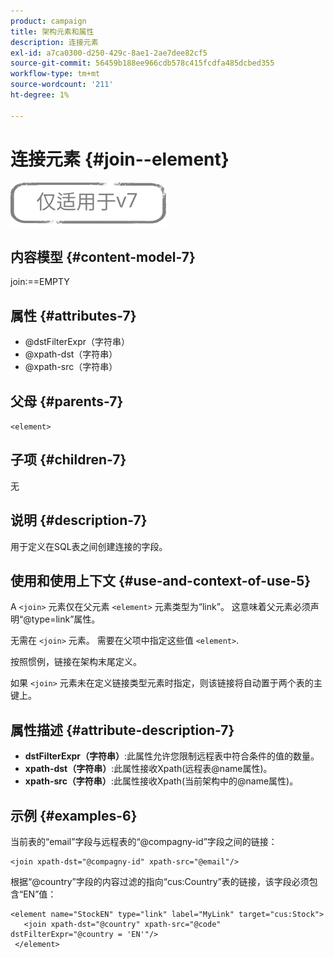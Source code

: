 ```yaml
---
product: campaign
title: 架构元素和属性
description: 连接元素
exl-id: a7ca0300-d250-429c-8ae1-2ae7dee82cf5
source-git-commit: 56459b188ee966cdb578c415fcdfa485dcbed355
workflow-type: tm+mt
source-wordcount: '211'
ht-degree: 1%

---
```


# 连接元素 {#join--element}

![](../../../assets/v7-only.svg)

## 内容模型 {#content-model-7}

join:==EMPTY

## 属性 {#attributes-7}

* @dstFilterExpr（字符串）
* @xpath-dst（字符串）
* @xpath-src（字符串）

## 父母 {#parents-7}

`<element>`

## 子项 {#children-7}

无

## 说明 {#description-7}

用于定义在SQL表之间创建连接的字段。

## 使用和使用上下文 {#use-and-context-of-use-5}

A `<join>`  元素仅在父元素  `<element>`  元素类型为“link”。 这意味着父元素必须声明“@type=link”属性。

无需在 `<join>`  元素。 需要在父项中指定这些值  `<element>`.

按照惯例，链接在架构末尾定义。

如果 `<join>` 元素未在定义链接类型元素时指定，则该链接将自动置于两个表的主键上。

## 属性描述 {#attribute-description-7}

* **dstFilterExpr（字符串）**:此属性允许您限制远程表中符合条件的值的数量。
* **xpath-dst（字符串）**:此属性接收Xpath(远程表@name属性)。
* **xpath-src（字符串）**:此属性接收Xpath(当前架构中的@name属性)。

## 示例 {#examples-6}

当前表的“email”字段与远程表的“@compagny-id”字段之间的链接：

```
<join xpath-dst="@compagny-id" xpath-src="@email"/>
```

根据“@country”字段的内容过滤的指向“cus:Country”表的链接，该字段必须包含“EN”值：

```
<element name="StockEN" type="link" label="MyLink" target="cus:Stock">
   <join xpath-dst="@country" xpath-src="@code" dstFilterExpr="@country = 'EN'"/>
 </element>
```

